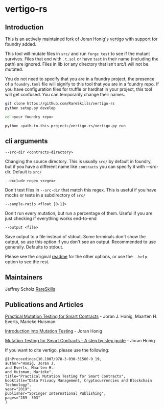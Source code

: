 # vertigo-rs

## Introduction
This is an actively maintained fork of Joran Honig's [vertigo](https://github.com/JoranHonig/vertigo) with support for foundry added.

This tool will mutate files in `src/` and run `forge test` to see if the mutant survives. Files that end with `.t.sol` or have `test` in their name (including the path) are ignored. Files in lib (or any directory that isn't src/) will not be mutated.

You do not need to specify that you are in a foundry project, the presence of a `foundry.toml` file will signify to this tool that you are in a foundry repo. If you have configuration files for truffle or hardhat in your project, this tool will get confused. You can temporarily change their names.

```bash
git clone https://github.com/RareSkills/vertigo-rs
python setup.py develop

cd <your foundry repo>

python <path-to-this-project>/vertigo-rs/vertigo.py run
```

## cli arguments
```
--src-dir <contracts-directory>
```
Changing the source directory. This is usually `src/` by default in foundry, but if you have a different name like `contracts` you can specify it with --src-dir. Default is `src/`

```
--exclude-regex <regex>
```
Don't test files in `--src-dir` that match this regex. This is useful if you have mocks or tests in a subdirectory of `src/`

```
--sample-ratio <float [0-1]>
```
Don't run every mutation, but run a percentage of them. Useful if you are just checking if everything works end-to-end

```
--output <file>
```
Save output to a file instead of stdout. Some terminals don't show the output, so use this option if you don't see an output. Recommended to use generally. Defaults to stdout.

Please see the original [readme](https://github.com/JoranHonig/vertigo/blob/master/README.md) for the other options, or use the `--help` option to see the rest.


## Maintainers
Jeffrey Scholz [RareSkills](https://www.rareskills.io)

## Publications and Articles
[Practical Mutation Testing for Smart Contracts](https://link.springer.com/chapter/10.1007/978-3-030-31500-9_19) - Joran J. Honig, Maarten H. Everts, Marieke Huisman

[Introduction into Mutation Testing](https://medium.com/swlh/introduction-into-mutation-testing-d6512dc702b0?source=friends_link&sk=2878e0c08b6301a125198a264e43edb4) - Joran Honig

[Mutation Testing for Smart Contracts - A step by step guide](https://medium.com/@joran.honig/mutation-testing-for-smart-contracts-a-step-by-step-guide-68c838ca2094) - Joran Honig

If you want to cite vertigo, please use the following:
```
@InProceedings{10.1007/978-3-030-31500-9_19,
author="Honig, Joran J.
and Everts, Maarten H.
and Huisman, Marieke",
title="Practical Mutation Testing for Smart Contracts",
booktitle="Data Privacy Management, Cryptocurrencies and Blockchain Technology",
year="2019",
publisher="Springer International Publishing",
pages="289--303"
}
```
